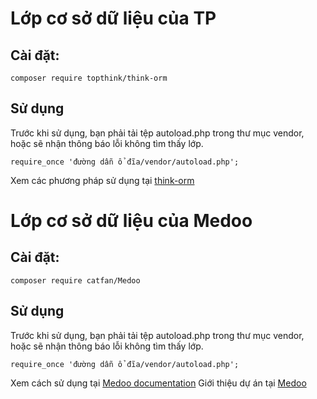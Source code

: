 # Lớp cơ sở dữ liệu của TP
## Cài đặt:
```
composer require topthink/think-orm
```
## Sử dụng
Trước khi sử dụng, bạn phải tải tệp autoload.php trong thư mục vendor, hoặc sẽ nhận thông báo lỗi không tìm thấy lớp.
```
require_once 'đường dẫn ổ đĩa/vendor/autoload.php';
```

Xem các phương pháp sử dụng tại [think-orm](https://github.com/top-think/think-orm)

# Lớp cơ sở dữ liệu của Medoo

## Cài đặt:
```
composer require catfan/Medoo
```
## Sử dụng
Trước khi sử dụng, bạn phải tải tệp autoload.php trong thư mục vendor, hoặc sẽ nhận thông báo lỗi không tìm thấy lớp.
```
require_once 'đường dẫn ổ đĩa/vendor/autoload.php';
```
Xem cách sử dụng tại [Medoo documentation](https://medoo.in/doc)
Giới thiệu dự án tại [Medoo](https://github.com/catfan/Medoo)
